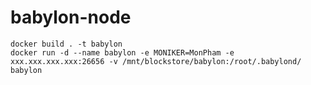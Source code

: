 # babylon-node

    docker build . -t babylon
    docker run -d --name babylon -e MONIKER=MonPham -e xxx.xxx.xxx.xxx:26656 -v /mnt/blockstore/babylon:/root/.babylond/ babylon
